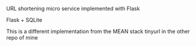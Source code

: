 
URL shortening micro service implemented with Flask

Flask + SQLite

This is a different implementation from the MEAN stack tinyurl in the other repo of mine